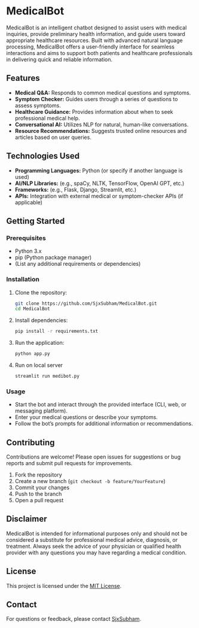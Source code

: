 # MedicalBot

MedicalBot is an intelligent chatbot designed to assist users with medical inquiries, provide preliminary health information, and guide users toward appropriate healthcare resources. Built with advanced natural language processing, MedicalBot offers a user-friendly interface for seamless interactions and aims to support both patients and healthcare professionals in delivering quick and reliable information.

## Features

- **Medical Q&A:** Responds to common medical questions and symptoms.
- **Symptom Checker:** Guides users through a series of questions to assess symptoms.
- **Healthcare Guidance:** Provides information about when to seek professional medical help.
- **Conversational AI:** Utilizes NLP for natural, human-like conversations.
- **Resource Recommendations:** Suggests trusted online resources and articles based on user queries.

## Technologies Used

- **Programming Languages:** Python (or specify if another language is used)
- **AI/NLP Libraries:** (e.g., spaCy, NLTK, TensorFlow, OpenAI GPT, etc.)
- **Frameworks:** (e.g., Flask, Django, Streamlit, etc.)
- **APIs:** Integration with external medical or symptom-checker APIs (if applicable)

## Getting Started

### Prerequisites

- Python 3.x
- pip (Python package manager)
- (List any additional requirements or dependencies)

### Installation

1. Clone the repository:
   ```bash
   git clone https://github.com/SjxSubham/MedicalBot.git
   cd MedicalBot
   ```
2. Install dependencies:
   ```bash
   pip install -r requirements.txt
   ```
3. Run the application:
   ```bash
   python app.py
   ```

4. Run on local server
   ```bash
   streamlit run medibot.py
   ```
   

### Usage

- Start the bot and interact through the provided interface (CLI, web, or messaging platform).
- Enter your medical questions or describe your symptoms.
- Follow the bot’s prompts for additional information or recommendations.

## Contributing

Contributions are welcome! Please open issues for suggestions or bug reports and submit pull requests for improvements.

1. Fork the repository
2. Create a new branch (`git checkout -b feature/YourFeature`)
3. Commit your changes
4. Push to the branch
5. Open a pull request

## Disclaimer

MedicalBot is intended for informational purposes only and should not be considered a substitute for professional medical advice, diagnosis, or treatment. Always seek the advice of your physician or qualified health provider with any questions you may have regarding a medical condition.

## License

This project is licensed under the [MIT License](LICENSE).

## Contact

For questions or feedback, please contact [SjxSubham](https://github.com/SjxSubham).
